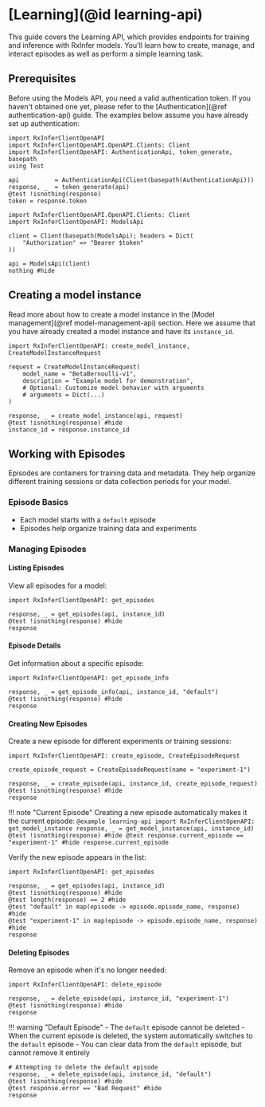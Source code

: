 # [Learning](@id learning-api)

This guide covers the Learning API, which provides endpoints for training and inference with RxInfer models. You'll learn how to create, manage, and interact episodes as well as perform a simple learning task.

## Prerequisites

Before using the Models API, you need a valid authentication token. If you haven't obtained one yet, please refer to the [Authentication](@ref authentication-api) guide. The examples below assume you have already set up authentication:

```@setup learning-api
import RxInferClientOpenAPI
import RxInferClientOpenAPI.OpenAPI.Clients: Client
import RxInferClientOpenAPI: AuthenticationApi, token_generate, basepath
using Test

api          = AuthenticationApi(Client(basepath(AuthenticationApi)))
response, _  = token_generate(api)
@test !isnothing(response)
token = response.token
```

```@example learning-api
import RxInferClientOpenAPI.OpenAPI.Clients: Client
import RxInferClientOpenAPI: ModelsApi

client = Client(basepath(ModelsApi); headers = Dict(
    "Authorization" => "Bearer $token"
))

api = ModelsApi(client)
nothing #hide
```

## Creating a model instance 

Read more about how to create a model instance in the [Model management](@ref model-management-api) section. Here we assume that you have already created a model instance and have its `instance_id`.

```@example learning-api
import RxInferClientOpenAPI: create_model_instance, CreateModelInstanceRequest

request = CreateModelInstanceRequest(
    model_name = "BetaBernoulli-v1",
    description = "Example model for demonstration",
    # Optional: Customize model behavior with arguments
    # arguments = Dict(...)
)

response, _ = create_model_instance(api, request)
@test !isnothing(response) #hide
instance_id = response.instance_id
```

## Working with Episodes

Episodes are containers for training data and metadata. They help organize different training sessions or data collection periods for your model.

### Episode Basics

- Each model starts with a `default` episode
- Episodes help organize training data and experiments

### Managing Episodes

#### Listing Episodes

View all episodes for a model:

```@example learning-api
import RxInferClientOpenAPI: get_episodes

response, _ = get_episodes(api, instance_id)
@test !isnothing(response) #hide
response
```

#### Episode Details

Get information about a specific episode:

```@example learning-api
import RxInferClientOpenAPI: get_episode_info

response, _ = get_episode_info(api, instance_id, "default")
@test !isnothing(response) #hide
response
```

#### Creating New Episodes

Create a new episode for different experiments or training sessions:

```@example learning-api
import RxInferClientOpenAPI: create_episode, CreateEpisodeRequest

create_episode_request = CreateEpisodeRequest(name = "experiment-1")

response, _ = create_episode(api, instance_id, create_episode_request)
@test !isnothing(response) #hide
response
```

!!! note "Current Episode"
    Creating a new episode automatically makes it the current episode:
    ```@example learning-api
    import RxInferClientOpenAPI: get_model_instance
    response, _ = get_model_instance(api, instance_id)
    @test !isnothing(response) #hide
    @test response.current_episode == "experiment-1" #hide
    response.current_episode
    ```

Verify the new episode appears in the list:

```@example learning-api
import RxInferClientOpenAPI: get_episodes

response, _ = get_episodes(api, instance_id)
@test !isnothing(response) #hide
@test length(response) == 2 #hide
@test "default" in map(episode -> episode.episode_name, response) #hide
@test "experiment-1" in map(episode -> episode.episode_name, response) #hide
response
```

#### Deleting Episodes

Remove an episode when it's no longer needed:

```@example learning-api
import RxInferClientOpenAPI: delete_episode

response, _ = delete_episode(api, instance_id, "experiment-1")
@test !isnothing(response) #hide
response
```

!!! warning "Default Episode"
    - The `default` episode cannot be deleted
    - When the current episode is deleted, the system automatically switches to the `default` episode
    - You can clear data from the `default` episode, but cannot remove it entirely

```@example learning-api
# Attempting to delete the default episode
response, _ = delete_episode(api, instance_id, "default")
@test !isnothing(response) #hide
@test response.error == "Bad Request" #hide
response
```